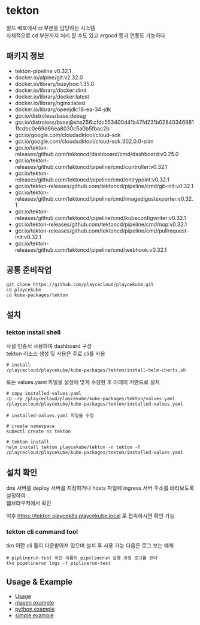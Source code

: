 # tekton

빌드 배포에서 ci 부분을 담당하는 시스템  
자체적으로 cd 부분까지 처리 할 수도 있고 argocd 등과 연동도 가능하다

## 패키지 정보

<!-- Addons Package List Start -->
- tekton-pipeline v0.32.1
- docker.io/alpine/git:v2.32.0
- docker.io/library/busybox:1.35.0
- docker.io/library/docker:dind
- docker.io/library/docker:latest
- docker.io/library/nginx:latest
- docker.io/library/openjdk:18-ea-34-jdk
- gcr.io/distroless/base:debug
- gcr.io/distroless/base@sha256:cfdc553400d41b47fd231b028403469811fcdbc0e69d66ea8030c5a0b5fbac2b
- gcr.io/google.com/cloudsdktool/cloud-sdk
- gcr.io/google.com/cloudsdktool/cloud-sdk:302.0.0-slim
- gcr.io/tekton-releases/github.com/tektoncd/dashboard/cmd/dashboard:v0.25.0
- gcr.io/tekton-releases/github.com/tektoncd/pipeline/cmd/controller:v0.32.1
- gcr.io/tekton-releases/github.com/tektoncd/pipeline/cmd/entrypoint:v0.32.1
- gcr.io/tekton-releases/github.com/tektoncd/pipeline/cmd/git-init:v0.32.1
- gcr.io/tekton-releases/github.com/tektoncd/pipeline/cmd/imagedigestexporter:v0.32.1
- gcr.io/tekton-releases/github.com/tektoncd/pipeline/cmd/kubeconfigwriter:v0.32.1
- gcr.io/tekton-releases/github.com/tektoncd/pipeline/cmd/nop:v0.32.1
- gcr.io/tekton-releases/github.com/tektoncd/pipeline/cmd/pullrequest-init:v0.32.1
- gcr.io/tekton-releases/github.com/tektoncd/pipeline/cmd/webhook:v0.32.1
<!-- Addons Package List End -->

## 공통 준비작업

```ShellSession
git clone https://github.com/playcecloud/playcekube.git
cd playcekube
cd kube-packages/tekton
```

## 설치

### tekton install shell

사설 인증서 사용하여 dashboard 구성  
tekton 리소스 생성 및 사용은 주로 cli를 사용

```ShellSession
# install
/playcecloud/playcekube/kube-packages/tekton/install-helm-charts.sh
```

또는 values.yaml 파일을 설정에 맞게 수정한 후 아래의 커맨드로 설치

```ShellSession
# copy installed-values.yaml
cp -rp /playcecloud/playcekube/kube-packages/tekton/values.yaml /playcecloud/playcekube/kube-packages/tekton/installed-values.yaml

# installed-values.yaml 파일을 수정

# create namespace
kubectl create ns tekton

# tekton install
helm install tekton playcekube/tekton -n tekton -f /playcecloud/playcekube/kube-packages/tekton/installed-values.yaml
```

## 설치 확인

dns 서버를 deploy 서버를 지정하거나 hosts 파일에 ingress 서버 주소를 바라보도록 설정하여  
웹브라우저에서 확인  
  
이후 https://tekton.playcek8s.playcekube.local 로 접속하시면 확인 가능

### tekton cli command tool

tkn 이란 cli 툴이 다운받아져 있으며 설치 후 사용 가능
다음은 로그 보는 예제

```ShellSession
# piplinerun-test 이란 이름의 pipelinerun 실행 과정 로그를 본다
tkn pipelinerun logs -f piplinerun-test
```

## Usage & Example

- [Usage](usage)
- [maven example](usage/maven-example)
- [python example](usage/python-example)
- [simple example](usage/simple-example)

